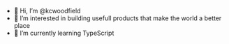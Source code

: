 - 👋 Hi, I’m @kcwoodfield
- 👀 I’m interested in building usefull products that make the world a better place
- 🌱 I’m currently learning TypeScript
